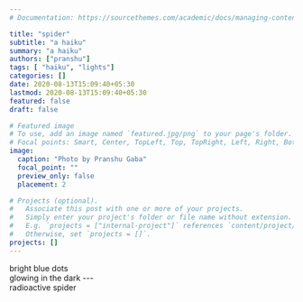 ```yaml
---
# Documentation: https://sourcethemes.com/academic/docs/managing-content/

title: "spider"
subtitle: "a haiku"
summary: "a haiku"
authors: ["pranshu"]
tags: [ "haiku", "lights"]
categories: []
date: 2020-08-13T15:09:40+05:30
lastmod: 2020-08-13T15:09:40+05:30
featured: false
draft: false

# Featured image
# To use, add an image named `featured.jpg/png` to your page's folder.
# Focal points: Smart, Center, TopLeft, Top, TopRight, Left, Right, BottomLeft, Bottom, BottomRight.
image:
  caption: "Photo by Pranshu Gaba"
  focal_point: ""
  preview_only: false
  placement: 2

# Projects (optional).
#   Associate this post with one or more of your projects.
#   Simply enter your project's folder or file name without extension.
#   E.g. `projects = ["internal-project"]` references `content/project/deep-learning/index.md`.
#   Otherwise, set `projects = []`.
projects: []
---
```


bright blue dots  
glowing in the dark ---   
radioactive spider

